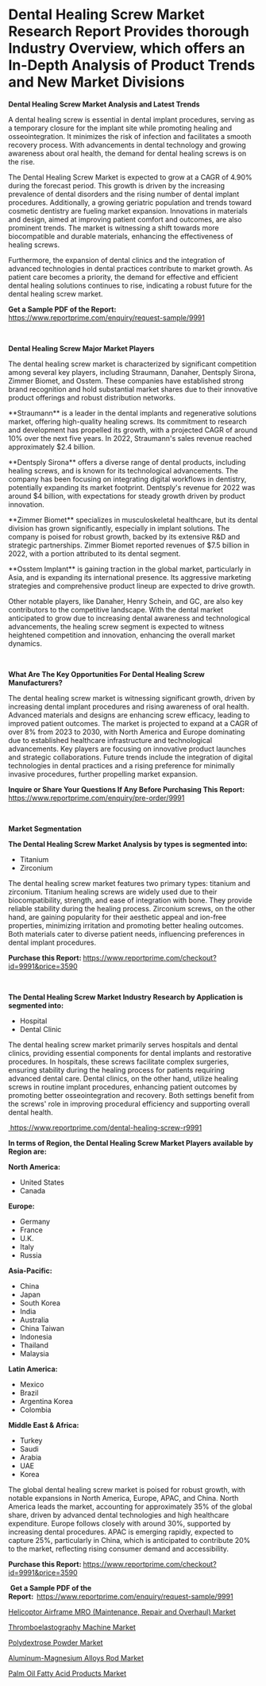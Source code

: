 <p><h1>Dental Healing Screw Market Research Report Provides thorough Industry Overview, which offers an In-Depth Analysis of Product Trends and New Market Divisions</h1></p><p><strong>Dental Healing Screw Market Analysis and Latest Trends</strong></p>
<p><p>A dental healing screw is essential in dental implant procedures, serving as a temporary closure for the implant site while promoting healing and osseointegration. It minimizes the risk of infection and facilitates a smooth recovery process. With advancements in dental technology and growing awareness about oral health, the demand for dental healing screws is on the rise.</p><p>The Dental Healing Screw Market is expected to grow at a CAGR of 4.90% during the forecast period. This growth is driven by the increasing prevalence of dental disorders and the rising number of dental implant procedures. Additionally, a growing geriatric population and trends toward cosmetic dentistry are fueling market expansion. Innovations in materials and design, aimed at improving patient comfort and outcomes, are also prominent trends. The market is witnessing a shift towards more biocompatible and durable materials, enhancing the effectiveness of healing screws.</p><p>Furthermore, the expansion of dental clinics and the integration of advanced technologies in dental practices contribute to market growth. As patient care becomes a priority, the demand for effective and efficient dental healing solutions continues to rise, indicating a robust future for the dental healing screw market.</p></p>
<p><strong>Get a Sample PDF of the Report:&nbsp;</strong> <a href="https://www.reportprime.com/enquiry/request-sample/9991">https://www.reportprime.com/enquiry/request-sample/9991</a></p>
<p>&nbsp;</p>
<p><strong>Dental Healing Screw Major Market Players</strong></p>
<p><p>The dental healing screw market is characterized by significant competition among several key players, including Straumann, Danaher, Dentsply Sirona, Zimmer Biomet, and Osstem. These companies have established strong brand recognition and hold substantial market shares due to their innovative product offerings and robust distribution networks.</p><p>**Straumann** is a leader in the dental implants and regenerative solutions market, offering high-quality healing screws. Its commitment to research and development has propelled its growth, with a projected CAGR of around 10% over the next five years. In 2022, Straumann's sales revenue reached approximately $2.4 billion.</p><p>**Dentsply Sirona** offers a diverse range of dental products, including healing screws, and is known for its technological advancements. The company has been focusing on integrating digital workflows in dentistry, potentially expanding its market footprint. Dentsply's revenue for 2022 was around $4 billion, with expectations for steady growth driven by product innovation.</p><p>**Zimmer Biomet** specializes in musculoskeletal healthcare, but its dental division has grown significantly, especially in implant solutions. The company is poised for robust growth, backed by its extensive R&D and strategic partnerships. Zimmer Biomet reported revenues of $7.5 billion in 2022, with a portion attributed to its dental segment.</p><p>**Osstem Implant** is gaining traction in the global market, particularly in Asia, and is expanding its international presence. Its aggressive marketing strategies and comprehensive product lineup are expected to drive growth.</p><p>Other notable players, like Danaher, Henry Schein, and GC, are also key contributors to the competitive landscape. With the dental market anticipated to grow due to increasing dental awareness and technological advancements, the healing screw segment is expected to witness heightened competition and innovation, enhancing the overall market dynamics.</p></p>
<p>&nbsp;</p>
<p><strong>What Are The Key Opportunities For Dental Healing Screw Manufacturers?</strong></p>
<p><p>The dental healing screw market is witnessing significant growth, driven by increasing dental implant procedures and rising awareness of oral health. Advanced materials and designs are enhancing screw efficacy, leading to improved patient outcomes. The market is projected to expand at a CAGR of over 8% from 2023 to 2030, with North America and Europe dominating due to established healthcare infrastructure and technological advancements. Key players are focusing on innovative product launches and strategic collaborations. Future trends include the integration of digital technologies in dental practices and a rising preference for minimally invasive procedures, further propelling market expansion.</p></p>
<p><strong>Inquire or Share Your Questions If Any Before Purchasing This Report:</strong> <a href="https://www.reportprime.com/enquiry/pre-order/9991">https://www.reportprime.com/enquiry/pre-order/9991</a></p>
<p>&nbsp;</p>
<p><strong>Market Segmentation</strong></p>
<p><strong>The Dental Healing Screw Market Analysis by types is segmented into:</strong></p>
<p><ul><li>Titanium</li><li>Zirconium</li></ul></p>
<p><p>The dental healing screw market features two primary types: titanium and zirconium. Titanium healing screws are widely used due to their biocompatibility, strength, and ease of integration with bone. They provide reliable stability during the healing process. Zirconium screws, on the other hand, are gaining popularity for their aesthetic appeal and ion-free properties, minimizing irritation and promoting better healing outcomes. Both materials cater to diverse patient needs, influencing preferences in dental implant procedures.</p></p>
<p><strong>Purchase this Report:&nbsp;</strong><a href="https://www.reportprime.com/checkout?id=9991&price=3590">https://www.reportprime.com/checkout?id=9991&price=3590</a></p>
<p>&nbsp;</p>
<p><strong>The Dental Healing Screw Market Industry Research by Application is segmented into:</strong></p>
<p><ul><li>Hospital</li><li>Dental Clinic</li></ul></p>
<p><p>The dental healing screw market primarily serves hospitals and dental clinics, providing essential components for dental implants and restorative procedures. In hospitals, these screws facilitate complex surgeries, ensuring stability during the healing process for patients requiring advanced dental care. Dental clinics, on the other hand, utilize healing screws in routine implant procedures, enhancing patient outcomes by promoting better osseointegration and recovery. Both settings benefit from the screws' role in improving procedural efficiency and supporting overall dental health.</p></p>
<p><a href="https://www.reportprime.com/dental-healing-screw-r9991">&nbsp;https://www.reportprime.com/dental-healing-screw-r9991</a></p>
<p><strong>In terms of Region, the Dental Healing Screw Market Players available by Region are:</strong></p>
<p>
    <p> <strong> North America: </strong>
        <ul>
            <li>United States</li>
            <li>Canada</li>
        </ul>
        </p> 
    <p> <strong> Europe: </strong>
        <ul>
            <li>Germany</li>
            <li>France</li>
            <li>U.K.</li>
            <li>Italy</li>
            <li>Russia</li>
        </ul>
        </p> 
    <p> <strong> Asia-Pacific: </strong>
        <ul>
            <li>China</li>
            <li>Japan</li>
            <li>South Korea</li>
            <li>India</li>
            <li>Australia</li>
            <li>China Taiwan</li>
            <li>Indonesia</li>
            <li>Thailand</li>
            <li>Malaysia</li>
        </ul>
        </p> 
    <p> <strong> Latin America: </strong>
        <ul>
            <li>Mexico</li>
            <li>Brazil</li>
            <li>Argentina Korea</li>
            <li>Colombia</li>
        </ul>
        </p> 
    <p> <strong> Middle East & Africa: </strong>
        <ul>
            <li>Turkey</li>
            <li>Saudi</li>
            <li>Arabia</li>
            <li>UAE</li>
            <li>Korea</li>
        </ul>
    </p>
    </p>
<p><p>The global dental healing screw market is poised for robust growth, with notable expansions in North America, Europe, APAC, and China. North America leads the market, accounting for approximately 35% of the global share, driven by advanced dental technologies and high healthcare expenditure. Europe follows closely with around 30%, supported by increasing dental procedures. APAC is emerging rapidly, expected to capture 25%, particularly in China, which is anticipated to contribute 20% to the market, reflecting rising consumer demand and accessibility.</p></p>
<p><strong>Purchase this Report: </strong><a href="https://www.reportprime.com/checkout?id=9991&price=3590">https://www.reportprime.com/checkout?id=9991&price=3590</a></p>
<p>&nbsp;<strong>Get a Sample PDF of the Report:&nbsp;&nbsp;</strong><a href="https://www.reportprime.com/enquiry/request-sample/9991">https://www.reportprime.com/enquiry/request-sample/9991</a></p>
<p><strong></strong></p>
<p><p><a href="https://issuu.com/reportprime-2/docs/helicoptor-airframe-mro-maintenance_07a5153fd8879c">Helicoptor Airframe MRO (Maintenance, Repair and Overhaul) Market</a></p><p><a href="https://www.linkedin.com/pulse/thromboelastography-machine-market-trends-analysis-opportunities-27osf?trackingId=%2Bfs13A9XQzS2cFK5D91tMQ%3D%3D">Thromboelastography Machine Market</a></p><p><a href="https://www.linkedin.com/pulse/global-polydextrose-powder-market-opportunities-challenges2024-o32qc?trackingId=yWRJUOa2T6WP7ArcvDpMLQ%3D%3D">Polydextrose Powder Market</a></p><p><a href="https://medium.com/@carint3krolak/what-is-aluminum-magnesium-alloys-rod-market-4baf7df2a434">Aluminum-Magnesium Alloys Rod Market</a></p><p><a href="https://medium.com/@carint3krolak/the-palm-oil-fatty-acid-products-market-prioritizes-cost-control-and-efficiency-enhancement-0b9143d8d407">Palm Oil Fatty Acid Products Market</a></p></p>